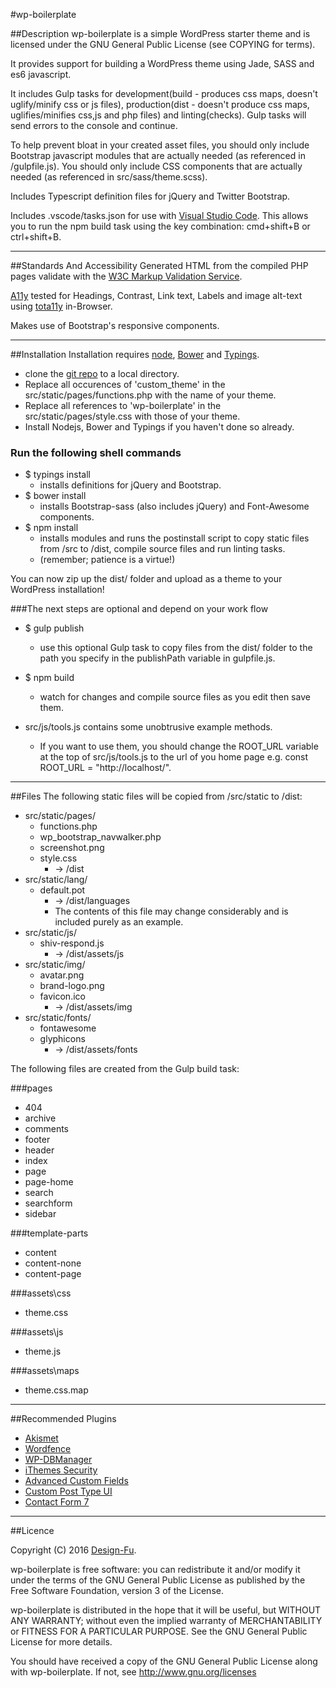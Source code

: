 #wp-boilerplate

##Description
wp-boilerplate is a simple WordPress starter theme and is licensed under the GNU General Public License (see COPYING for terms).

It provides support for building a WordPress theme using Jade, SASS and es6 javascript.

It includes Gulp tasks for development(build - produces css maps, doesn't uglify/minify css or js files), production(dist - doesn't produce css maps, uglifies/minifies css,js and php files) and linting(checks).
Gulp tasks will send errors to the console and continue.

To help prevent bloat in your created asset files, you should only include Bootstrap javascript modules that are actually needed (as referenced in /gulpfile.js).
You should only include CSS components that are actually needed (as referenced in src/sass/theme.scss).

Includes Typescript definition files for jQuery and Twitter Bootstrap.

Includes .vscode/tasks.json for use with [Visual Studio Code](https://code.visualstudio.com/). This allows you to run the npm build task using the key combination: cmd+shift+B or ctrl+shift+B.

---

##Standards And Accessibility
Generated HTML from the compiled PHP pages validate with the [W3C Markup Validation Service](https://validator.w3.org/).

[A11y](http://a11yproject.com/) tested for Headings, Contrast, Link text, Labels and image alt-text using [tota11y](https://github.com/Khan/tota11y) in-Browser.

Makes use of Bootstrap's responsive components.

---

##Installation
Installation requires [node](https://nodejs.org/en/), [Bower](https://bower.io/) and [Typings](https://github.com/typings/typings).

- clone the [git repo](https://github.com/lrs/wp-boilerplate.git) to a local directory.
- Replace all occurences of 'custom_theme' in the src/static/pages/functions.php with the name of your theme.
- Replace all references to 'wp-boilerplate' in the src/static/pages/style.css with those of your theme.
- Install Nodejs, Bower and Typings if you haven't done so already.

### Run the following shell commands
- $ typings install
  - installs definitions for jQuery and Bootstrap.
- $ bower install
  - installs Bootstrap-sass (also includes jQuery) and Font-Awesome components.
- $ npm install
  - installs modules and runs the postinstall script to copy static files from /src to /dist, compile source files and run linting tasks.
  - (remember; patience is a virtue!)

You can now zip up the dist/ folder and upload as a theme to your WordPress installation!

###The next steps are optional and depend on your work flow
- $ gulp publish
  - use this optional Gulp task to copy files from the dist/ folder to the path you specify in the publishPath variable in gulpfile.js.
- $ npm build
  - watch for changes and compile source files as you edit then save them.

- src/js/tools.js contains some unobtrusive example methods.
  - If you want to use them, you should change the ROOT_URL variable at the top of src/js/tools.js to the url of you home page e.g. const ROOT_URL = "http://localhost/".
---

##Files
The following static files will be copied from /src/static to /dist:
- src/static/pages/
  - functions.php
  - wp_bootstrap_navwalker.php
  - screenshot.png
  - style.css
    - -> /dist
- src/static/lang/
  - default.pot
    - -> /dist/languages
    - The contents of this file may change considerably and is included purely as an example.
- src/static/js/
  - shiv-respond.js
    - -> /dist/assets/js
- src/static/img/
  - avatar.png
  - brand-logo.png
  - favicon.ico
    - -> /dist/assets/img
- src/static/fonts/
  - fontawesome
  - glyphicons
    - -> /dist/assets/fonts

The following files are created from the Gulp build task:

###pages
- 404
- archive
- comments
- footer
- header
- index
- page
- page-home
- search
- searchform
- sidebar

###template-parts
- content
- content-none
- content-page

###assets\css
- theme.css

###assets\js
- theme.js

###assets\maps
- theme.css.map

---

##Recommended Plugins
- [Akismet](https://wordpress.org/plugins/akismet/)
- [Wordfence](https://wordpress.org/plugins/wordfence/)
- [WP-DBManager](https://wordpress.org/plugins/wp-dbmanager/)
- [iThemes Security](https://wordpress.org/plugins/better-wp-security/)
- [Advanced Custom Fields](https://wordpress.org/plugins/advanced-custom-fields/)
- [Custom Post Type UI](https://wordpress.org/plugins/custom-post-type-ui/)
- [Contact Form 7](https://wordpress.org/plugins/contact-form-7/)

---

##Licence

Copyright (C) 2016  [Design-Fu](http://design-fu.com/).

wp-boilerplate is free software: you can redistribute it and/or modify
it under the terms of the GNU General Public License as published by
the Free Software Foundation, version 3 of the License.

wp-boilerplate is distributed in the hope that it will be useful,
but WITHOUT ANY WARRANTY; without even the implied warranty of
MERCHANTABILITY or FITNESS FOR A PARTICULAR PURPOSE.  See the
GNU General Public License for more details.

You should have received a copy of the GNU General Public License
along with wp-boilerplate.  If not, see http://www.gnu.org/licenses